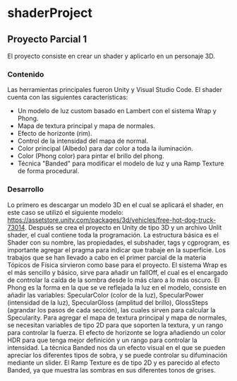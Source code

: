 # shaderProject

## Proyecto Parcial 1

El proyecto consiste en crear un shader y aplicarlo en un personaje 3D. 

### Contenido
Las herramientas principales fueron Unity y Visual Studio Code.
El shader cuenta con las siguientes características:
+ Un modelo de luz custom basado en Lambert con el sistema Wrap y Phong.
+ Mapa de textura principal y mapa de normales.
+ Efecto de horizonte (rim).
+ Control de la intensidad del mapa de normal.
+ Color principal (Albedo) para dar color a toda la iluminación.
+ Color (Phong color) para pintar el brillo del phong.
+ Técnica "Banded" para modificar el modelo de luz y una Ramp Texture de forma procedural.

### Desarrollo
Lo primero es descargar un modelo 3D en el cual se aplicará el shader, en este caso se utilizó el siguiente modelo: https://assetstore.unity.com/packages/3d/vehicles/free-hot-dog-truck-73014. Después se crea el proyecto en Unity de tipo 3D y un archivo Unlit shader, el cual contiene toda la programación. La estructura básica es el Shader con su nombre, las propiedades, el subshader, tags y cgprogram, es importante agregar el pragma para indicar que trabaje en la superficie. Los trabajos que se han llevado a cabo en el primer parcial de la materia Tópicos de Física sirvieron como base para el proyecto. El sistema Wrap es el más sencillo y básico, sirve para añadir un fallOff, el cual es el encargado de controlar la caída de la sombra desde lo más claro a lo más oscuro. El Phong es la forma en la que se ve reflejada la luz en el modelo, consiste en añadir las variables: SpecularColor (color de la luz), SpecularPower (intensidad de la luz), SpecularGloss (amplitud del brillo), GlossSteps (agrandar los pasos de cada sección), las cuales sirven para calcular la Specularity. Para agregar el mapa de textura principal y mapa de normales, se necesitan variables de tipo 2D para que soporten la textura, y un rango para controlar la fuerza. El efecto de horizonte se logra añadiendo un color HDR para que tenga mejor definición y un rango para controlar la intensidad. La técnica Banded nos da un efecto visual en el que se pueden apreciar los diferentes tipos de sobra, y se puede controlar su difuminación mediante un slider. El Ramp Texture es de tipo 2D y es parecido al efecto Banded, ya que muestra las sombras en sus diferentes tonos de grises. 
